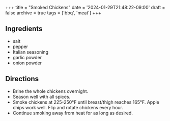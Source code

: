 +++
title = "Smoked Chickens"
date = '2024-01-29T21:48:22-09:00'
draft = false
archive = true
tags = ['bbq', 'meat']
+++

## Ingredients
* salt
* pepper
* Italian seasoning
* garlic powder
* onion powder

## Directions
* Brine the whole chickens overnight.
* Season well with all spices.
* Smoke chickens at 225-250°F until breast/thigh reaches 165°F. Apple chips work well. Flip and rotate chickens every hour.
* Continue smoking away from heat for as long as desired.
